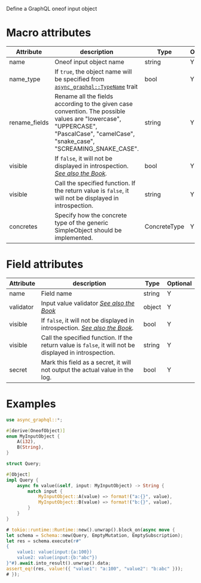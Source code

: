 Define a GraphQL oneof input object

# Macro attributes

| Attribute     | description                                                                                                                                                                      | Type         | Optional |
|---------------|----------------------------------------------------------------------------------------------------------------------------------------------------------------------------------|--------------|----------|
| name          | Oneof input object name                                                                                                                                                          | string       | Y        |
| name_type     | If `true`, the object name will be specified from [`async_graphql::TypeName`](https://docs.rs/async-graphql/latest/async_graphql/trait.TypeName.html) trait                      | bool         | Y        |
| rename_fields | Rename all the fields according to the given case convention. The possible values are "lowercase", "UPPERCASE", "PascalCase", "camelCase", "snake_case", "SCREAMING_SNAKE_CASE". | string       | Y        |
| visible       | If `false`, it will not be displayed in introspection. *[See also the Book](https://async-graphql.github.io/async-graphql/en/visibility.html).*                                  | bool         | Y        |
| visible       | Call the specified function. If the return value is `false`, it will not be displayed in introspection.                                                                          | string       | Y        |
| concretes     | Specify how the concrete type of the generic SimpleObject should be implemented.                                                                                                 | ConcreteType | Y        |

# Field attributes

| Attribute | description                                                                                                                                     | Type   | Optional |
|-----------|-------------------------------------------------------------------------------------------------------------------------------------------------|--------|----------|
| name      | Field name                                                                                                                                      | string | Y        |
| validator | Input value validator *[See also the Book](https://async-graphql.github.io/async-graphql/en/input_value_validators.html)*                       | object | Y        |
| visible   | If `false`, it will not be displayed in introspection. *[See also the Book](https://async-graphql.github.io/async-graphql/en/visibility.html).* | bool   | Y        |
| visible   | Call the specified function. If the return value is `false`, it will not be displayed in introspection.                                         | string | Y        |
| secret    | Mark this field as a secret, it will not output the actual value in the log.                                                                    | bool   | Y        |

# Examples

```rust
use async_graphql::*;

#[derive(OneofObject)]
enum MyInputObject {
    A(i32),
    B(String),
}

struct Query;

#[Object]
impl Query {
    async fn value(&self, input: MyInputObject) -> String {
        match input {
            MyInputObject::A(value) => format!("a:{}", value),
            MyInputObject::B(value) => format!("b:{}", value),
        }
    }
}

# tokio::runtime::Runtime::new().unwrap().block_on(async move {
let schema = Schema::new(Query, EmptyMutation, EmptySubscription);
let res = schema.execute(r#"
{
    value1: value(input:{a:100})
    value2: value(input:{b:"abc"})
}"#).await.into_result().unwrap().data;
assert_eq!(res, value!({ "value1": "a:100", "value2": "b:abc" }));
# });
```
